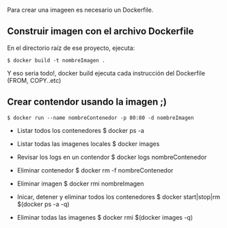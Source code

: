 Para crear una imageen es necesario un Dockerfile.

## Construir imagen con el archivo Dockerfile
En el directorio raíz de ese proyecto, ejecuta: 

	$ docker build -t nombreImagen .

Y eso seria todo!, docker build ejecuta cada instrucción del Dockerfile (FROM, COPY..etc) 

## Crear contendor usando la imagen ;)
	$ docker run --name nombreContenedor -p 80:80 -d nombreImagen

* Listar todos los contenedores 
	$ docker ps -a

* Listar todas las imagenes locales
	$ docker images

* Revisar los logs en un contendor
	$ docker logs nombreContenedor
 
* Eliminar contenedor
 	$ docker rm -f nombreContenedor

* Eliminar imagen
	$ docker rmi nombreImagen

* Inicar, detener y eliminar todos los contenedores
	$ docker start|stop|rm $(docker ps -a -q)

* Eliminar todas las imagenes
	$ docker rmi $(docker images -q)

